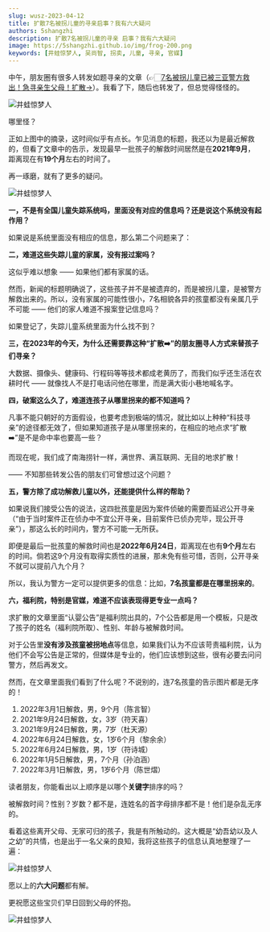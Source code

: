 ```yaml
---
slug: wusz-2023-04-12
title: 扩散7名被拐儿童的寻亲启事？我有六大疑问
authors: 5shangzhi
description: 扩散7名被拐儿童的寻亲 启事？我有六大疑问
image: https://5shangzhi.github.io/img/frog-200.png
keywords: [井蛙惊梦人, 吴尚智, 拐卖, 儿童, 寻亲, 官媒]
---
```


中午，朋友圈有很多人转发如题寻亲的文章（👉🏻[7名被拐儿童已被三亚警方救出！急寻亲生父母！扩散→](https://mp.weixin.qq.com/s/z3pFUXXFKi-zRnnuRbZPCQ)）。我看了下，随后也转发了，但总觉得怪怪的。

![井蛙惊梦人](images/2023-04-12/1.jpeg)

哪里怪？

正如上图中的摘录，这时间似乎有点长。乍见消息的标题，我还以为是最近解救的，但看了文章中的告示，发现最早一批孩子的解救时间居然是在**2021年9月**，距离现在有**19个月**左右的时间了。

再一琢磨，就有了更多的疑问。

![井蛙惊梦人](images/2023-04-12/2.jpeg)

**一，不是有全国儿童失踪系统吗，里面没有对应的信息吗？还是说这个系统没有起作用？**

如果说是系统里面没有相应的信息，那么第二个问题来了：

**二，难道这些失踪儿童的家属，没有报过案吗？**

这似乎难以想象 —— 如果他们都有家属的话。

然而，新闻的标题明确说了，这些孩子并不是被遗弃的，而是被拐儿童，是被警方解救出来的。所以，没有家属的可能性很小，7名相貌各异的孩童都没有亲属几乎不可能 —— 他们的家人难道不报案登记信息吗？

如果登记了，失踪儿童系统里面为什么找不到？

**三，在2023年的今天，为什么还需要靠这种“扩散➡️”的朋友圈寻人方式来替孩子们寻亲？**

大数据、摄像头、健康码、行程码等等技术都成老黄历了，而我们似乎还生活在农耕时代 —— 就像找人不是打电话问他在哪里，而是满大街小巷地喊名字。

**四，破案这么久了，难道连孩子从哪里拐来的都不知道吗？**

凡事不能只朝好的方面假设，也要考虑到极端的情况，就比如以上种种“科技寻亲”的途径都无效了，但如果知道孩子是从哪里拐来的，在相应的地点求“扩散➡️”是不是命中率也要高一些？

而现在呢，我们成了南海捞针一样，满世界、满互联网、无目的地求扩散！

—— 不知那些转发公告的朋友们可曾想过这个问题？

**五，警方除了成功解救儿童以外，还能提供什么样的帮助？**

如果说我们接受公告的说法，这四批孩童是因为案件侦破的需要而延迟公开寻亲（“由于当时案件正在侦办中不宜公开寻亲，目前案件已侦办完毕，现公开寻亲”），那这么长的时间内，警方不可能一无所获。

即便是最后一批孩童的解救时间也是**2022年6月24日**，距离现在也有**9个月**左右的时间。倘若这9个月没有取得实质性的进展，那未免有些可惜，否则，公开寻亲不就可以提前八九个月？

所以，我认为警方一定可以提供更多的信息：比如，**7名孩童都是在哪里拐来的**。

**六，福利院，特别是官媒，难道不应该表现得更专业一点吗？**

求扩散的文章里面“认婴公告”是福利院出具的，7个公告都是用一个模板，只是改了孩子的姓名（福利院所取）、性别、年龄与被解救时间。

对于公告里**没有涉及孩童被拐地点**等信息，如果我们认为不应该苛责福利院，认为他们不会写公告是正常的，但媒体是专业的，他们应该想到这些，很有必要去问问警方，然后再发文。

然而，在文章里面我们看到了什么呢？不说别的，连7名孩童的告示图片都是无序的！

1. 2022年3月1日解救，男，9个月（陈言智）
2. 2021年9月24日解救，女，3岁（符天喜）
3. 2021年9月24日解救，男，7岁（杜天源）
4. 2022年6月24日解救，女，1岁6个月（黎余余）
5. 2022年6月24日解救，男，1岁（符诗城）
6. 2022年1月5日解救，男，7个月（孙泊涵）
7. 2022年3月1日解救，男，1岁6个月（陈世熠）

读者朋友，你能看出以上顺序是以哪个**关键字**排序的吗？

被解救时间？性别？岁数？都不是，连姓名的首字母排序都不是！他们是杂乱无序的。

看着这些离开父母、无家可归的孩子，我是有所触动的。这大概是“幼吾幼以及人之幼”的共情，也是出于一名父亲的良知，我将这些孩子的信息认真地整理了一遍：

![井蛙惊梦人](images/2023-04-12/3.jpeg)

愿以上的**六大问题**都有解。

更祝愿这些宝贝们早日回到父母的怀抱。

![井蛙惊梦人](https://5shangzhi.github.io/img/frog.jpeg)
